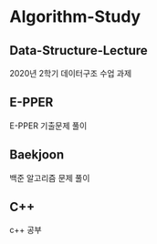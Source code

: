 # Algorithm-Study

## Data-Structure-Lecture
2020년 2학기 데이터구조 수업 과제

## E-PPER
E-PPER 기출문제 풀이

## Baekjoon
백준 알고리즘 문제 풀이

## C++
c++ 공부
